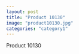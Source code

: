 ```yaml
---
layout: post
title: "Product 10130"
image: "product10130.jpg"
categories: "category1"
---
```

Product 10130
